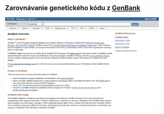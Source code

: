  ## Zarovnávanie genetického kódu z [GenBank](http://ncbi.nlm.nih.gov/genbank)

 ![](public/genbank.png)
